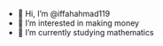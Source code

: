 - 👋 Hi, I’m @iffahahmad119
- 👀 I’m interested in making money
- 🌱 I’m currently studying mathematics


<!---
iffahahmad119/iffahahmad119 is a ✨ special ✨ repository because its `README.md` (this file) appears on your GitHub profile.
You can click the Preview link to take a look at your changes.
--->
